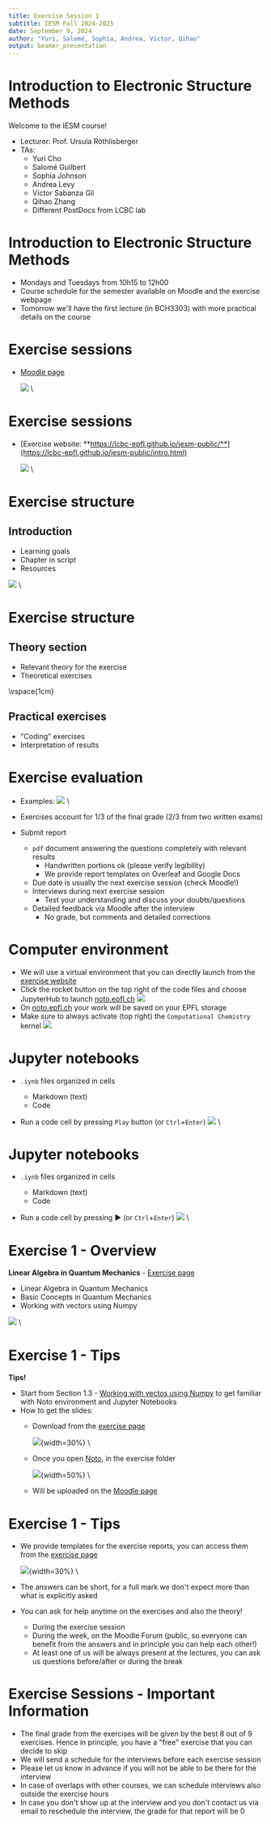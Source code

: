 ```yaml
---
title: Exercise Session 1
subtitle: IESM Fall 2024-2025
date: September 9, 2024
author: "Yuri, Salomé, Sophia, Andrea, Víctor, Qihao" 
output: beamer_presentation
---
```


# Introduction to Electronic Structure Methods
Welcome to the IESM course!

- Lecturer: Prof. Ursula Röthlisberger
- TAs:
	- Yuri Cho
	- Salomé Guilbert
	- Sophia Johnson
	- Andrea Levy
	- Víctor Sabanza Gil
	- Qihao Zhang
 	- Different PostDocs from LCBC lab 	

# Introduction to Electronic Structure Methods
- Mondays and Tuesdays from 10h15 to 12h00
- Course schedule for the semester available on Moodle and the exercise webpage
- Tomorrow we'll have the first lecture (in BCH3303) with more practical details on the course

# Exercise sessions
- [Moodle page](https://moodle.epfl.ch/course/view.php?id=14818)

	![](/data/iesm/img_slides/Ex1/moodle.png) \

# Exercise sessions
- [Exercise website: **https://lcbc-epfl.github.io/iesm-public/**](https://lcbc-epfl.github.io/iesm-public/intro.html)

	![](/data/iesm/img_slides/Ex1/website.png) \

# Exercise structure
## Introduction

- Learning goals
- Chapter in script
- Resources

![](/data/iesm/img_slides/Ex1/intro_example.png) \	


# Exercise structure
## Theory section
- Relevant theory for the exercise
- Theoretical exercises


\vspace{1cm}

## Practical exercises
- "Coding" exercises
- Interpretation of results

# Exercise evaluation
- Examples: 
![](/data/iesm/img_slides/Ex1/ex_example.png) \

- Exercises account for 1/3 of the final grade (2/3 from two written exams)

- Submit report 
	- `pdf` document answering the questions completely with relevant results
		- Handwritten portions ok (please verify legibility)
		- We provide report templates on Overleaf and Google Docs 
	- Due date is usually the next exercise session (check Moodle!) 
	- Interviews during next exercise session
		- Test your understanding and discuss your doubts/questions
	- Detailed feedback via Moodle after the interview
		- No grade, but comments and detailed corrections

# Computer environment
- We will use a virtual environment that you can directly launch from the [exercise website](https://lcbc-epfl.github.io/iesm-public/intro.html)
- Click the rocket button on the top right of the code files and choose JupyterHub to launch [noto.epfl.ch](https://noto.epfl.ch/)
		![](/data/iesm/img_slides/Ex1/notebooks.png)
- On [noto.epfl.ch](https://noto.epfl.ch/) your work will be saved on your EPFL storage
- Make sure to always activate (top right) the `Computational Chemistry` kernel
		![](/data/iesm/img_slides/Ex1/kernel.png)

# Jupyter notebooks
- `.iynb` files organized in cells
	- Markdown (text)
	- Code 

- Run a code cell by pressing `Play` button (or `Ctrl`+`Enter`)
![](/data/iesm/img_slides/Ex1/jn_1.png) \

# Jupyter notebooks
- `.iynb` files organized in cells
	- Markdown (text)
	- Code 

- Run a code cell by pressing :arrow_forward: (or `Ctrl`+`Enter`)
![](/data/iesm/img_slides/Ex1/jn_2.png) \

# Exercise 1 - Overview
**Linear Algebra in Quantum Mechanics** - [Exercise page](https://lcbc-epfl.github.io/iesm-public/Exercises/Ex1/IESM_Ex1.html)

* Linear Algebra in Quantum Mechanics
* Basic Concepts in Quantum Mechanics
* Working with vectors using Numpy

![](/data/iesm/img_slides/Ex1/ex1_goals.png) \


# Exercise 1 - Tips
**Tips!**

* Start from Section 1.3 - [Working with vectos using Numpy](https://lcbc-epfl.github.io/iesm-public/Exercises/Ex1/Ex1_Numpy.html) to get familiar with Noto environment and Jupyter Notebooks
* How to get the slides:
	* Download from the [exercise page](https://lcbc-epfl.github.io/iesm-public/Exercises/Ex1/IESM_Ex1.html)

	  ![](/data/iesm/img_slides/Ex1/download_button.png){width=30%} \

	* Once you open [Noto](https://noto.epfl.ch/), in the exercise folder

	  ![](/data/iesm/img_slides/Ex1/slides_from_jn.png){width=50%} \

	* Will be uploaded on the [Moodle page](https://moodle.epfl.ch/course/view.php?id=14818)

# Exercise 1 - Tips
* We provide templates for the exercise reports, you can access them from the [exercise page](https://lcbc-epfl.github.io/iesm-public/Exercises/Ex1/IESM_Ex1.html) 

  ![](/data/iesm/img_slides/Ex1/template_button.png){width=30%} \
* The answers can be short, for a full mark we don't expect more than what is explicitly asked
* You can ask for help anytime on the exercises and also the theory!
	* During the exercise session
 	* During the week, on the Moodle Forum (public, so everyone can benefit from the answers and in principle you can help each other!)
  	* At least one of us will be always present at the lectures, you can ask us questions before/after or during the break
 

# Exercise Sessions - Important Information
* The final grade from the exercises will be given by the best 8 out of 9 exercises. Hence in principle, you have a "free" exercise that you can decide to skip
* We will send a schedule for the interviews before each exercise session
* Please let us know in advance if you will not be able to be there for the interview
* In case of overlaps with other courses, we can schedule interviews also outside the exercise hours
* In case you don't show up at the interview and you don't contact us via email to reschedule the interview, the grade for that report will be 0 
